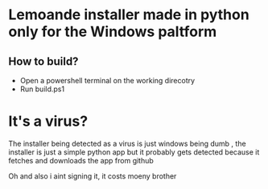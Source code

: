 # Lemoande installer made in python only for the Windows paltform

## How to build?

- Open a powershell terminal on the working direcotry
- Run build.ps1

# It's a virus?

The installer being detected as a virus is just windows being dumb , the installer is just a simple python app but it probably gets detected because it fetches and downloads the app from github

Oh and also i aint signing it, it costs moeny brother 

